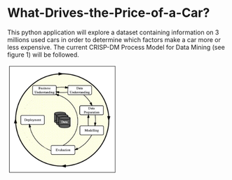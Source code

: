 # What-Drives-the-Price-of-a-Car?
This python application will explore a dataset containing information on 3 millions used cars in order to determine which factors make a car more or less expensive. The current CRISP-DM Process Model for Data Mining (see figure 1) will be followed.

<img src="images/Figure1_CRISP_DM_Model.jpeg" alt="alt text" width="250px" height="250px">
